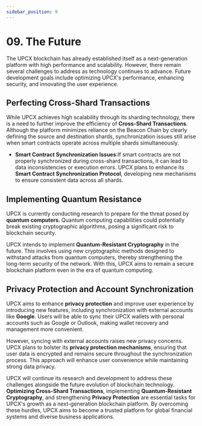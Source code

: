 ```yaml
---
sidebar_position: 9
---
```


# 09. The Future

The UPCX blockchain has already established itself as a next-generation platform with high performance and scalability. However, there remain several challenges to address as technology continues to advance. Future development goals include optimizing UPCX's performance, enhancing security, and innovating the user experience.

## **Perfecting Cross-Shard Transactions**

While UPCX achieves high scalability through its sharding technology, there is a need to further improve the efficiency of **Cross-Shard Transactions**. Although the platform minimizes reliance on the Beacon Chain by clearly defining the source and destination shards, synchronization issues still arise when smart contracts operate across multiple shards simultaneously.

- **Smart Contract Synchronization Issues**:If smart contracts are not properly synchronized during cross-shard transactions, it can lead to data inconsistencies or execution errors. UPCX plans to enhance its **Smart Contract Synchronization Protocol**, developing new mechanisms to ensure consistent data across all shards.

## **Implementing Quantum Resistance**

UPCX is currently conducting research to prepare for the threat posed by **quantum computers**. Quantum computing capabilities could potentially break existing cryptographic algorithms, posing a significant risk to blockchain security.

UPCX intends to implement **Quantum-Resistant Cryptography** in the future. This involves using new cryptographic methods designed to withstand attacks from quantum computers, thereby strengthening the long-term security of the network. With this, UPCX aims to remain a secure blockchain platform even in the era of quantum computing.

## **Privacy Protection and Account Synchronization**

UPCX aims to enhance **privacy protection** and improve user experience by introducing new features, including synchronization with external accounts like **Google**. Users will be able to sync their UPCX wallets with personal accounts such as Google or Outlook, making wallet recovery and management more convenient.

However, syncing with external accounts raises new privacy concerns. UPCX plans to bolster its **privacy protection mechanisms**, ensuring that user data is encrypted and remains secure throughout the synchronization process. This approach will enhance user convenience while maintaining strong data privacy.

UPCX will continue its research and development to address these challenges alongside the future evolution of blockchain technology. **Optimizing Cross-Shard Transactions**, implementing **Quantum-Resistant Cryptography**, and strengthening **Privacy Protection** are essential tasks for UPCX's growth as a next-generation blockchain platform. By overcoming these hurdles, UPCX aims to become a trusted platform for global financial systems and diverse business applications.
